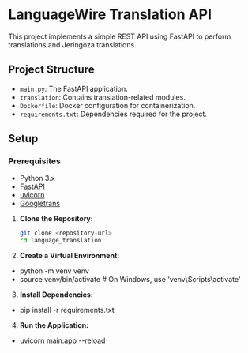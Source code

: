 # LanguageWire Translation API

This project implements a simple REST API using FastAPI to perform translations and Jeringoza translations.

## Project Structure

- `main.py`: The FastAPI application.
- `translation`: Contains translation-related modules.
- `Dockerfile`: Docker configuration for containerization.
- `requirements.txt`: Dependencies required for the project.

## Setup

### Prerequisites

- Python 3.x
- [FastAPI](https://fastapi.tiangolo.com/)
- [uvicorn](https://www.uvicorn.org/)
- [Googletrans](https://pypi.org/project/googletrans==4.0.0-rc1/)

1. **Clone the Repository:**
   ```bash
   git clone <repository-url>
   cd language_translation

2. **Create a Virtual Environment:**

- python -m venv venv
- source venv/bin/activate   # On Windows, use 'venv\Scripts\activate'

3. **Install Dependencies:**

- pip install -r requirements.txt

4. **Run the Application:**

- uvicorn main:app --reload
